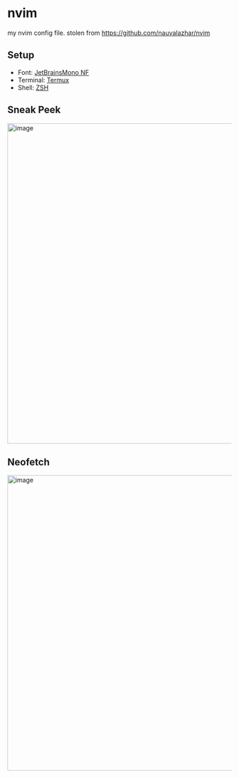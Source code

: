 # nvim

my nvim config file. stolen from https://github.com/nauvalazhar/nvim

## Setup
- Font: [JetBrainsMono NF](https://www.nerdfonts.com/font-downloads)
- Terminal: [Termux](https://github.com/termux/termux-app)
- Shell: [ZSH](https://ohmyz.sh/)



## Sneak Peek

<img width="720" alt="image" src="https://github.com/Adstart5672/nvim/assets/106436964/3a5206ff-c980-4a39-b51c-a2eaedae2146">

## Neofetch

<img width="664" alt="image" src="https://github.com/Adstart5672/nvim/assets/106436964/62ee4bdf-f7a2-431d-b64b-a06cf8dc7a9a">
